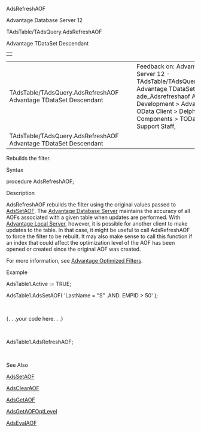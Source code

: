 AdsRefreshAOF




Advantage Database Server 12  

TAdsTable/TAdsQuery.AdsRefreshAOF

Advantage TDataSet Descendant

|  |
| --- |
|  |

|  |  |  |  |  |
| --- | --- | --- | --- | --- |
| TAdsTable/TAdsQuery.AdsRefreshAOF  Advantage TDataSet Descendant |  |  | Feedback on: Advantage Database Server 12 - TAdsTable/TAdsQuery.AdsRefreshAOF Advantage TDataSet Descendant ade\_Adsrefreshaof Advantage Web Development > Advantage Delphi OData Client > Delphi OData Components > TODataSet / Dear Support Staff, |  |
| TAdsTable/TAdsQuery.AdsRefreshAOF  Advantage TDataSet Descendant |  |  |  |  |

Rebuilds the filter.

Syntax

procedure AdsRefreshAOF;

Description

AdsRefreshAOF rebuilds the filter using the original values passed to [AdsSetAOF](ade_adssetaof.htm). The [Advantage Database Server](master_advantage_database_server.htm) maintains the accuracy of all AOFs associated with a given table when updates are performed. With [Advantage Local Server](master_advantage_local_server.htm), however, it is possible for another client to make updates to the table. In that case, it might be useful to call AdsRefreshAOF to force the filter to be rebuilt. It may also make sense to call this function if an index that could affect the optimization level of the AOF has been opened or created since the original AOF was created.

For more information, see [Advantage Optimized Filters](master_advantage_optimized_filters.htm).

Example

AdsTable1.Active := TRUE;

AdsTable1.AdsSetAOF( 'LastName = "S" .AND. EMPID > 50' );

 

{. . .your code here. . .}

 

AdsTable1.AdsRefreshAOF;

 

See Also

[AdsSetAOF](ade_adssetaof.htm)

[AdsClearAOF](ade_adsclearaof.htm)

[AdsGetAOF](ade_adsgetaof.htm)

[AdsGetAOFOptLevel](ade_adsgetaofoptlevel.htm)

[AdsEvalAOF](ade_adsevalaof.htm)